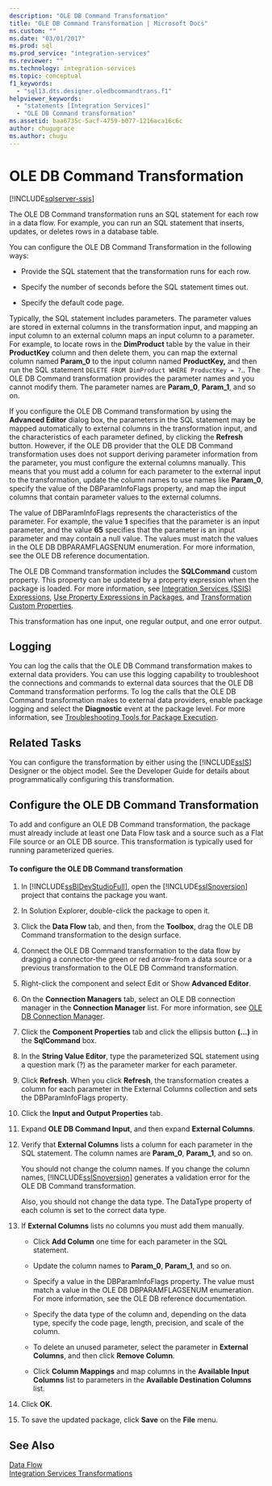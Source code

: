 ```yaml
---
description: "OLE DB Command Transformation"
title: "OLE DB Command Transformation | Microsoft Docs"
ms.custom: ""
ms.date: "03/01/2017"
ms.prod: sql
ms.prod_service: "integration-services"
ms.reviewer: ""
ms.technology: integration-services
ms.topic: conceptual
f1_keywords: 
  - "sql13.dts.designer.oledbcommandtrans.f1"
helpviewer_keywords: 
  - "statements [Integration Services]"
  - "OLE DB Command transformation"
ms.assetid: baa6735c-5acf-4759-b077-1216aca16c6c
author: chugugrace
ms.author: chugu
---
```

# OLE DB Command Transformation

[!INCLUDE[sqlserver-ssis](../../../includes/applies-to-version/sqlserver-ssis.md)]


  The OLE DB Command transformation runs an SQL statement for each row in a data flow. For example, you can run an SQL statement that inserts, updates, or deletes rows in a database table.  
  
 You can configure the OLE DB Command Transformation in the following ways:  
  
-   Provide the SQL statement that the transformation runs for each row.  
  
-   Specify the number of seconds before the SQL statement times out.  
  
-   Specify the default code page.  
  
 Typically, the SQL statement includes parameters. The parameter values are stored in external columns in the transformation input, and mapping an input column to an external column maps an input column to a parameter. For example, to locate rows in the **DimProduct** table by the value in their **ProductKey** column and then delete them, you can map the external column named **Param_0** to the input column named **ProductKey,** and then run the SQL statement `DELETE FROM DimProduct WHERE ProductKey = ?`.. The OLE DB Command transformation provides the parameter names and you cannot modify them. The parameter names are **Param_0**, **Param_1**, and so on.  
  
 If you configure the OLE DB Command transformation by using the **Advanced Editor** dialog box, the parameters in the SQL statement may be mapped automatically to external columns in the transformation input, and the characteristics of each parameter defined, by clicking the **Refresh** button. However, if the OLE DB provider that the OLE DB Command transformation uses does not support deriving parameter information from the parameter, you must configure the external columns manually. This means that you must add a column for each parameter to the external input to the transformation, update the column names to use names like **Param_0**, specify the value of the DBParamInfoFlags property, and map the input columns that contain parameter values to the external columns.  
  
 The value of DBParamInfoFlags represents the characteristics of the parameter. For example, the value **1** specifies that the parameter is an input parameter, and the value **65** specifies that the parameter is an input parameter and may contain a null value. The values must match the values in the OLE DB DBPARAMFLAGSENUM enumeration. For more information, see the OLE DB reference documentation.  
  
 The OLE DB Command transformation includes the **SQLCommand** custom property. This property can be updated by a property expression when the package is loaded. For more information, see [Integration Services &#40;SSIS&#41; Expressions](../../../integration-services/expressions/integration-services-ssis-expressions.md), [Use Property Expressions in Packages](../../../integration-services/expressions/use-property-expressions-in-packages.md), and [Transformation Custom Properties](../../../integration-services/data-flow/transformations/transformation-custom-properties.md).  
  
 This transformation has one input, one regular output, and one error output.  
  
## Logging  
 You can log the calls that the OLE DB Command transformation makes to external data providers. You can use this logging capability to troubleshoot the connections and commands to external data sources that the OLE DB Command transformation performs. To log the calls that the OLE DB Command transformation makes to external data providers, enable package logging and select the **Diagnostic** event at the package level. For more information, see [Troubleshooting Tools for Package Execution](../../../integration-services/troubleshooting/troubleshooting-tools-for-package-execution.md).  
  
## Related Tasks  
 You can configure the transformation by either using the [!INCLUDE[ssIS](../../../includes/ssis-md.md)] Designer or the object model. See the Developer Guide for details about programmatically configuring this transformation.  
  
## Configure the OLE DB Command Transformation
  To add and configure an OLE DB Command transformation, the package must already include at least one Data Flow task and a source such as a Flat File source or an OLE DB source. This transformation is typically used for running parameterized queries.  
  
#### To configure the OLE DB Command transformation  
  
1.  In [!INCLUDE[ssBIDevStudioFull](../../../includes/ssbidevstudiofull-md.md)], open the [!INCLUDE[ssISnoversion](../../../includes/ssisnoversion-md.md)] project that contains the package you want.  
  
2.  In Solution Explorer, double-click the package to open it.  
  
3.  Click the **Data Flow** tab, and then, from the **Toolbox**, drag the OLE DB Command transformation to the design surface.  
  
4.  Connect the OLE DB Command transformation to the data flow by dragging a connector-the green or red arrow-from a data source or a previous transformation to the OLE DB Command transformation.  
  
5.  Right-click the component and select Edit or Show **Advanced Editor**.  
  
6.  On the **Connection Managers** tab, select an OLE DB connection manager in the **Connection Manager** list. For more information, see [OLE DB Connection Manager](../../../integration-services/connection-manager/ole-db-connection-manager.md).  
  
7.  Click the **Component Properties** tab and click the ellipsis button **(...)** in the **SqlCommand** box.  
  
8.  In the **String Value Editor**, type the parameterized SQL statement using a question mark (?) as the parameter marker for each parameter.  
  
9. Click **Refresh**. When you click **Refresh**, the transformation creates a column for each parameter in the External Columns collection and sets the DBParamInfoFlags property.  
  
10. Click the **Input and Output Properties** tab.  
  
11. Expand **OLE DB Command Input**, and then expand **External Columns**.  
  
12. Verify that **External Columns** lists a column for each parameter in the SQL statement. The column names are **Param_0**, **Param_1**, and so on.  
  
     You should not change the column names. If you change the column names, [!INCLUDE[ssISnoversion](../../../includes/ssisnoversion-md.md)] generates a validation error for the OLE DB Command transformation.  
  
     Also, you should not change the data type. The DataType property of each column is set to the correct data type.  
  
13. If **External Columns** lists no columns you must add them manually.  
  
    -   Click **Add Column** one time for each parameter in the SQL statement.  
  
    -   Update the column names to **Param_0**, **Param_1**, and so on.  
  
    -   Specify a value in the DBParamInfoFlags property. The value must match a value in the OLE DB DBPARAMFLAGSENUM enumeration. For more information, see the OLE DB reference documentation.  
  
    -   Specify the data type of the column and, depending on the data type, specify the code page, length, precision, and scale of the column.  
  
    -   To delete an unused parameter, select the parameter in **External Columns**, and then click **Remove Column**.  
  
    -   Click **Column Mappings** and map columns in the **Available Input Columns** list to parameters in the **Available Destination Columns** list.  
  
14. Click **OK**.  
  
15. To save the updated package, click **Save** on the **File** menu.  
  
## See Also  
 [Data Flow](../../../integration-services/data-flow/data-flow.md)   
 [Integration Services Transformations](../../../integration-services/data-flow/transformations/integration-services-transformations.md)  
  
  
